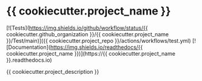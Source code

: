 # {{ cookiecutter.project_name }}

[![Tests](https://img.shields.io/github/workflow/status/{{ cookiecutter.github_organization }}/{{ cookiecutter.project_name }}/Test/main)]({{ cookiecutter.project_repo }}/actions/workflows/test.yml)
[![Documentation](https://img.shields.io/readthedocs/{{ cookiecutter.project_name }})](https://{{ cookiecutter.project_name }}.readthedocs.io)

{{ cookiecutter.project_description }}
